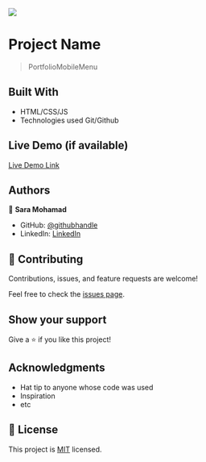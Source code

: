 
![](https://img.shields.io/badge/Microverse-blueviolet)

# Project Name

> PortfolioMobileMenu

## Built With

- HTML/CSS/JS
- Technologies used Git/Github
## Live Demo (if available)

[Live Demo Link](https://livedemo.com)
## Authors

👤 **Sara Mohamad**

- GitHub: [@githubhandle](https://github.com/saruuja)
- LinkedIn: [LinkedIn](https://www.linkedin.com/in/sara-mohamad-012480231)

## 🤝 Contributing

Contributions, issues, and feature requests are welcome!

Feel free to check the [issues page](../../issues/).

## Show your support

Give a ⭐️ if you like this project!

## Acknowledgments

- Hat tip to anyone whose code was used
- Inspiration
- etc

## 📝 License

This project is [MIT](./MIT.md) licensed.
